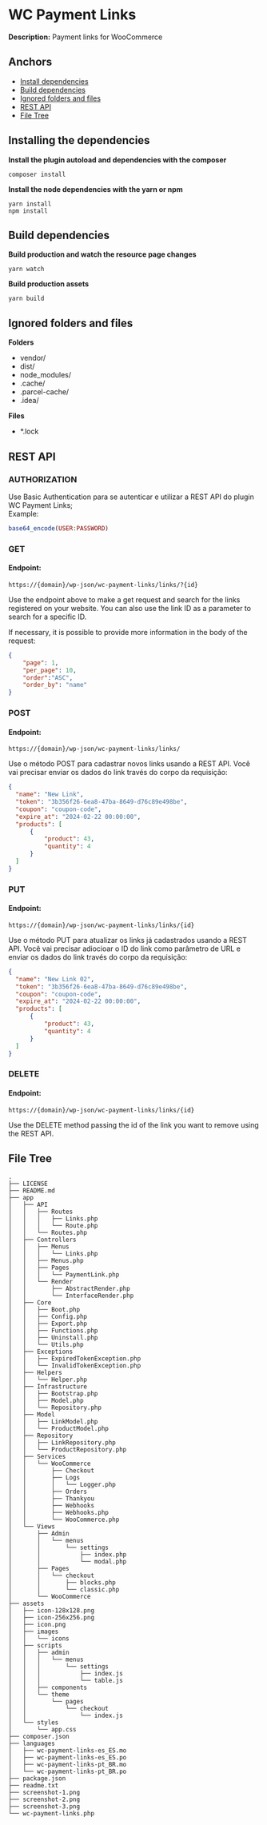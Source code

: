 # WC Payment Links

**Description:** Payment links for WooCommerce

## Anchors
- [Install dependencies](#install)
- [Build dependencies](#build)
- [Ignored folders and files](#ignore)
- [REST API](#api)
- [File Tree](#tree)



<h2 id="install">Installing the dependencies</h1>

**Install the plugin autoload and dependencies with the composer**
``` 
composer install
```

**Install the node dependencies with the yarn or npm**
``` 
yarn install
npm install
```

<h2 id="build">Build dependencies</h2>

**Build production and watch the resource page changes**
```
yarn watch
```

**Build production assets**
```
yarn build
```

<h2 id="ignore">Ignored folders and files</h2>

**Folders**
- vendor/
- dist/
- node_modules/
- .cache/
- .parcel-cache/
- .idea/

**Files**
- *.lock


<h2 id="api">REST API</h1>

### AUTHORIZATION
Use Basic Authentication para se autenticar e utilizar a REST API do plugin WC Payment Links;
<br>
Example: 
```PHP
base64_encode(USER:PASSWORD)
```
### GET
#### Endpoint: 
```
https://{domain}/wp-json/wc-payment-links/links/?{id}
```

Use the endpoint above to make a get request and search for the links registered on your website. You can also use the link ID as a parameter to search for a specific ID.

If necessary, it is possible to provide more information in the body of the request:
```JSON
{
    "page": 1,
    "per_page": 10,
    "order":"ASC",
    "order_by": "name"
}
```

### POST
#### Endpoint:
```
https://{domain}/wp-json/wc-payment-links/links/
```
Use o método POST para cadastrar novos links usando a REST API. Você vai precisar enviar os dados do link través do corpo da requisição: 
```JSON
{
  "name": "New Link",
  "token": "3b356f26-6ea8-47ba-8649-d76c89e498be",
  "coupon": "coupon-code",
  "expire_at": "2024-02-22 00:00:00",
  "products": [
      {
          "product": 43,
          "quantity": 4
      }
  ]
}
```

### PUT
#### Endpoint:
```
https://{domain}/wp-json/wc-payment-links/links/{id}
```
Use o método PUT para atualizar os links já cadastrados usando a REST API. Você vai precisar adiocioar o ID do link como parâmetro de URL e enviar os dados do link través do corpo da requisição:
```JSON
{
  "name": "New Link 02",
  "token": "3b356f26-6ea8-47ba-8649-d76c89e498be",
  "coupon": "coupon-code",
  "expire_at": "2024-02-22 00:00:00",
  "products": [
      {
          "product": 43,
          "quantity": 4
      }
  ]
}
```

### DELETE
#### Endpoint:
```
https://{domain}/wp-json/wc-payment-links/links/{id}
```
Use the DELETE method passing the id of the link you want to remove using the REST API.

<h2 id="tree">File Tree</h2>

```
.
├── LICENSE
├── README.md
├── app
│   ├── API
│   │   ├── Routes
│   │   │   ├── Links.php
│   │   │   └── Route.php
│   │   └── Routes.php
│   ├── Controllers
│   │   ├── Menus
│   │   │   └── Links.php
│   │   ├── Menus.php
│   │   ├── Pages
│   │   │   └── PaymentLink.php
│   │   └── Render
│   │       ├── AbstractRender.php
│   │       └── InterfaceRender.php
│   ├── Core
│   │   ├── Boot.php
│   │   ├── Config.php
│   │   ├── Export.php
│   │   ├── Functions.php
│   │   ├── Uninstall.php
│   │   └── Utils.php
│   ├── Exceptions
│   │   ├── ExpiredTokenException.php
│   │   └── InvalidTokenException.php
│   ├── Helpers
│   │   └── Helper.php
│   ├── Infrastructure
│   │   ├── Bootstrap.php
│   │   ├── Model.php
│   │   └── Repository.php
│   ├── Model
│   │   ├── LinkModel.php
│   │   └── ProductModel.php
│   ├── Repository
│   │   ├── LinkRepository.php
│   │   └── ProductRepository.php
│   ├── Services
│   │   └── WooCommerce
│   │       ├── Checkout
│   │       ├── Logs
│   │       │   └── Logger.php
│   │       ├── Orders
│   │       ├── Thankyou
│   │       ├── Webhooks
│   │       ├── Webhooks.php
│   │       └── WooCommerce.php
│   └── Views
│       ├── Admin
│       │   └── menus
│       │       └── settings
│       │           ├── index.php
│       │           └── modal.php
│       ├── Pages
│       │   └── checkout
│       │       ├── blocks.php
│       │       └── classic.php
│       └── WooCommerce
├── assets
│   ├── icon-128x128.png
│   ├── icon-256x256.png
│   ├── icon.png
│   ├── images
│   │   └── icons
│   ├── scripts
│   │   ├── admin
│   │   │   └── menus
│   │   │       └── settings
│   │   │           ├── index.js
│   │   │           └── table.js
│   │   ├── components
│   │   └── theme
│   │       └── pages
│   │           └── checkout
│   │               └── index.js
│   └── styles
│       └── app.css
├── composer.json
├── languages
│   ├── wc-payment-links-es_ES.mo
│   ├── wc-payment-links-es_ES.po
│   ├── wc-payment-links-pt_BR.mo
│   └── wc-payment-links-pt_BR.po
├── package.json
├── readme.txt
├── screenshot-1.png
├── screenshot-2.png
├── screenshot-3.png
└── wc-payment-links.php
```

